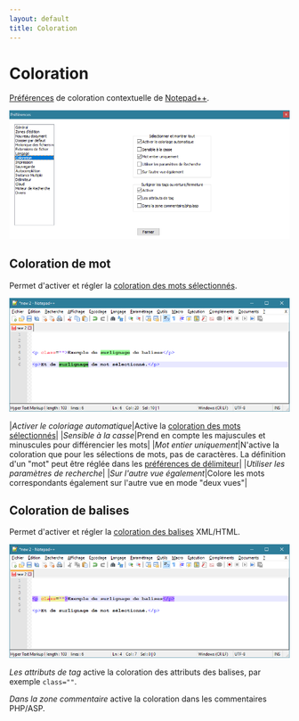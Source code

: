 ```yaml
---
layout: default
title: Coloration
---
```

# Coloration

[Préférences](../preferences.md) de coloration contextuelle de [Notepad++](../notepad++.md).

![Interface](/images/npp_settings_color.png)

## Coloration de mot

Permet d'activer et régler la [coloration des mots sélectionnés](../coloration-automatique.md#Coloration-de-mots).

![Interface](/images/npp_color_word.png)

|*Activer le coloriage automatique*|Active la [coloration des mots sélectionnés](../coloration-automatique.md#Coloration-de-mots)|
|*Sensible à la casse*|Prend en compte les majuscules et minuscules pour différencier les mots|
|*Mot entier uniquement*|N'active la coloration que pour les sélections de mots, pas de caractères. La définition d'un "mot" peut être réglée dans les [préférences de délimiteur](delimiteur.md)|
|*Utiliser les paramètres de recherche*|
|*Sur l'autre vue également*|Colore les mots correspondants également sur l'autre vue en mode "deux vues"|

## Coloration de balises

Permet d'activer et régler la [coloration des balises](../coloration-automatique.md#Coloration-de-balises) XML/HTML.

![Interface](/images/npp_color_tag.png)

*Les attributs de tag* active la coloration des attributs des balises, par exemple `class=""`.

*Dans la zone commentaire* active la coloration dans les commentaires PHP/ASP.